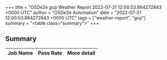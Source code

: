 +++
title = "OSDe2e gcp Weather Report 2022-07-21 12:00:53.884272843 +0000 UTC"
author = "OSDe2e Automation"
date = "2022-07-21 12:00:53.884272843 +0000 UTC"
tags = ["weather-report", "gcp"]
summary = "<table class=\"summary\"></table>"
+++
## Summary

| Job Name | Pass Rate | More detail |
|----------|-----------|-------------|




